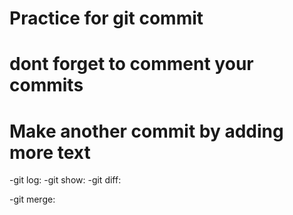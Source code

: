 # Practice for git commit

# dont forget to comment your commits

# Make another commit by adding more text

-git log:
-git show:
-git diff:

-git merge:

